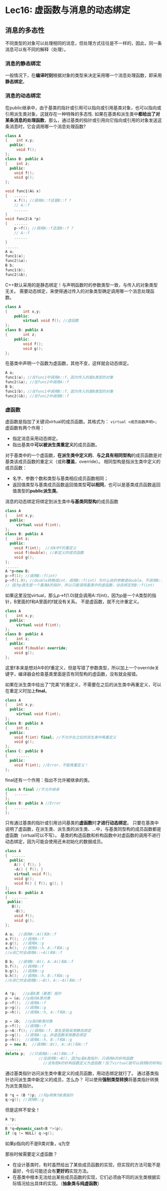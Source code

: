 # Lec16: 虚函数与消息的动态绑定

## 消息的多态性

不同类型的对象可以处理相同的消息，但处理方式往往是不一样的，因此，同一条消息可以有不同的解释（处理）。

### 消息的静态绑定

一般情况下，在**编译时刻**根据对象的类型来决定采用哪一个消息处理函数，即采用**静态绑定**。

### 消息的动态绑定

在public继承中，由于基类的指针或引用可以指向或引用基类对象，也可以指向或引用派生类对象，这就存在一种特殊的多态性.
如果在基类和派生类中**都给出了对某条消息的处理函数**，那么，通过基类的指针或引用向它指向或引用的对象发送这条消息时，它会调用哪一个消息处理函数?

```cpp
class A
{	 int x,y;
  public:
	 void f();
};
class B: public A
{	 int z;
  public:
   	void f(); 
   	void g();
};

void func1(A& x)
{	......
	x.f(); //调用A::f还是B::f ?
    // A::f
	......
}
void func2(A *p)
{	......
	p->f(); //调用A::f还是B::f ?
    // A::f
	......
}
......
A a;
func1(a);
func2(&a);
B b;
func1(b);
func2(&b);
```

C++默认采用的是静态绑定！与声明函数时的参数类型一致，与传入的对象类型无关。
需要动态绑定，来使得通过传入的对象类型确定调用哪一个消息处理函数。

```cpp
class A
{		int x,y;
	public:
		virtual void f(); //虚函数
};
class B: public A
{		int z;
	public:
   		void f(); 
   		void g();
};
```

在基类中声明一个函数为虚函数，其他不变，这样就会动态绑定。

```cpp
A a;
func1(a); //在func1中调用A::f，因为传入的是A类型的对象
func2(&a); //在func2中调用A::f
B b;
func1(b); //在func1中调用B::f，因为传入的是B类型的对象
func2(&b); //在func2中调用B::f
```

### 虚函数

虚函数是指加了关键词virtual的成员函数。其格式为：
`virtual <成员函数声明>;`
虚函数有两个作用：

- 指定消息采用动态绑定。
- 指出基类中**可以被派生类重定义**的成员函数。

对于基类中的一个虚函数，**在派生类中定义的**、**与之具有相同型构**的成员函数是对基类该成员函数的重定义（或称**覆盖**，override）。
相同型构是指派生类中定义的成员函数：

- 名字、参数个数和类型与基类相应成员函数相同；
- 返回值类型与基类成员函数返回值类型**可以相同**，也可以是基类成员函数返回值类型的**public派生类**。

消息的动态绑定将绑定到派生类中**与基类同型构**的成员函数

```cpp
class A
{	 int x,y;
  public:
	 virtual void f(int);
};
class B: public A
{	 int z;
  public:
   	void f(int);  //对A中f的重定义
 	void f(double); //新定义的成员函数
   	void g();
};
......
A *p=new B;
p->f(1); //调用B::f(int)
p->f(1.0); //double转换成int，调用B::f(int) 为什么给的参数是double，不调用B::f(double)？
// 因为p首先是一个基类A的指针，所以只能调用基类中的虚函数，动态绑定到B::f(int)
```

如果这里没加virtual，那么p->f(1.0)就会调用A::f(int)，因为p是一个A类型的指针，B里面的f和A里面的f就没有关系。
不是虚函数，就不允许重定义。

```cpp
class A
{	 int x,y;
  public:
	 virtual void f(int);
};
class B: public A
{	 int z;
  public:
 	void f(double) override;
	void g();
};
```

这里f本来是想对A中的f重定义，但是写错了参数类型，所以加上一个override关键字，编译器会检查基类里面是否有同型构的虚函数，没有就会报错。

如果在派生类中给出了“完美”的重定义，不需要在之后的派生类中再重定义，可以在重定义时加上**final**。

```cpp
class A
{	 int x,y;
  public:
	 virtual void f(int);
};
class B: public A
{	 int z;
  public:
 	void f(int) final; //不允许在之后的派生类中再重定义
	void g();
};
class C: public B
{	 ......
  public:
 	void f(int); //Error，不能再重定义！
};
```

final还有一个作用：指出不允许被继承的类。

```cpp
class A final //不允许继承
{	......
};
class B: public A //Error
{	......
};
```

只有通过基类的指针或引用访问基类的**虚函数**时**才进行动态绑定**。
只要在基类中说明了虚函数，在派生类、派生类的派生类、...中，与基类同型构的成员函数都是虚函数（virtual可以不写）。
基类的构造函数和析构函数中对虚函数的调用不进行动态绑定，因为可能会使用还未初始化的数据成员。

```cpp
class A
{  ......
  public:
	A() { f(); }
	~A() { f(); }
	virtual void f();
	void g();
	void h() { f(); g(); }
};
class B: public A
{  .......
 public:
   B();
	~B();
	void f(); 
	void g(); 
};

A a;  //调用A::A()和A::f
a.f();  //调用A::f
a.g();  //调用A::g
a.h();  //调用A::h、A::f和A::g
//a消亡时会调用A::~A()和A::f

B b;  //调用B::B()、A::A()和A::f
b.f();  //调用B::f
b.g();  //调用B::g
b.h();  //调用A::h、B::f和A::g
//b消亡时会调用B::~B()、A::~A()和A::f


A *p;   //p是A类（基类）指针
p = &a; //p指向A类对象
p->f();  //调用A::f
p->g();  //调用A::g
p->h();  //调用A::h, A::f和A::g

p = &b;  //p指向B类对象
p->f();  //调用B::f
p->A::f(); //调用A::f，类名受限采用静态绑定
p->g();  //调用A::g，非虚函数采用静态绑定
p->h();  //调用A::h, B::f和A::g
p = new B;  //调用B::B(), A::A()和A::f
.......
delete p;  //只调用A::~A()和A::f ，
               //没调用B:~B()，因为p是A类指针，只调用A的析构函数
                 //没有把A的析构函数定义为虚函数！加了virtual就可以调用B的析构函数
```

通过基类指针访问派生类中重定义的成员函数，用动态绑定就行了。
通过基类指针访问派生类中新定义的成员，怎么办？
可以使用**强制类型转换**将基类指针转换为派生类指针。

```cpp
B *q = (B *)p; //将p转换为B类指针
q->g(); //调用B::g
```

但是这样不安全！

```cpp
A *p;
......
B *q=dynamic_cast<B *>(p);
if (q != NULL) q->g();
```

如果p指向的不是B类对象，q为空

那些时候需要定义虚函数？

- 在设计基类时，有时虽然给出了某些成员函数的实现，但实现的方法可能不是最好，今后可能还会有**更好的**实现方法。
- 在基类中根本无法给出某些成员函数的实现，它们必须由不同的派生类根据实际情况给出具体的实现。（**抽象类与纯虚函数**）
